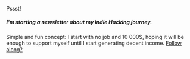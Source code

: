 Pssst!

##### I'm starting a newsletter about my Indie Hacking journey.
Simple and fun concept: I start with no job and 10 000$, hoping it will be enough to support myself until I start generating decent income. [Follow along?](https://emailoctopus.com/lists/04332982-e1c1-11ea-a3d0-06b4694bee2a/forms/subscribe)
